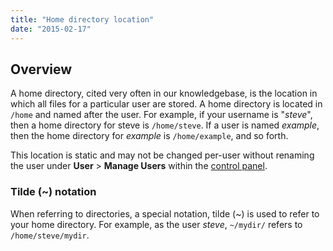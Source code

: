 ```yaml
---
title: "Home directory location"
date: "2015-02-17"
---
```


## Overview

A home directory, cited very often in our knowledgebase, is the location in which all files for a particular user are stored. A home directory is located in `/home` and named after the user. For example, if your username is "_steve_", then a home directory for steve is `/home/steve`. If a user is named _example_, then the home directory for _example_ is `/home/example`, and so forth.

This location is static and may not be changed per-user without renaming the user under **User** > **Manage Users** within the [control panel](https://kb.apnscp.com/control-panel/logging-into-the-control-panel/).

### Tilde (~) notation

When referring to directories, a special notation, tilde (~) is used to refer to your home directory. For example, as the user _steve_, `~/mydir/` refers to `/home/steve/mydir`.
